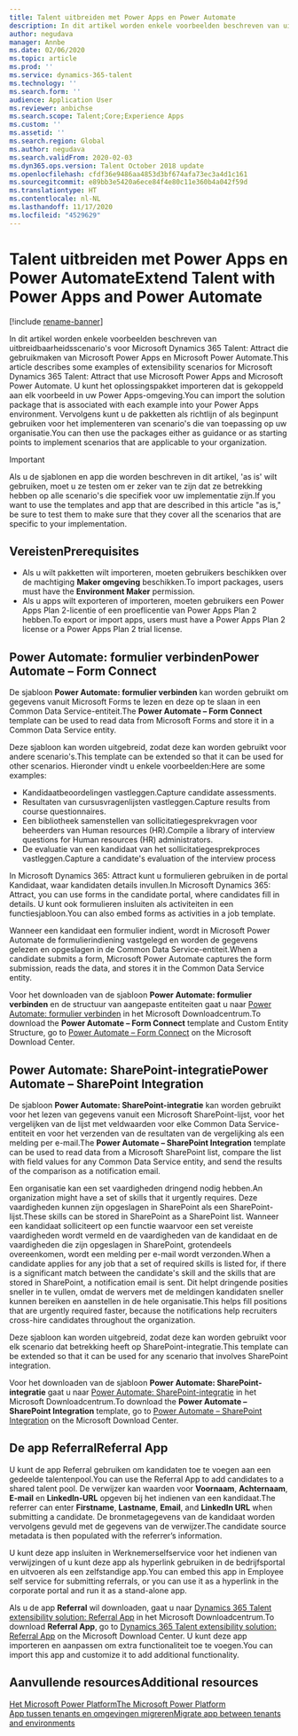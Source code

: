 ```yaml
---
title: Talent uitbreiden met Power Apps en Power Automate
description: In dit artikel worden enkele voorbeelden beschreven van uitbreidbaarheidsscenario's voor Microsoft Dynamics 365 Talent Attract die gebruikmaken van Microsoft Power Apps en Microsoft Power Automate.
author: negudava
manager: Annbe
ms.date: 02/06/2020
ms.topic: article
ms.prod: ''
ms.service: dynamics-365-talent
ms.technology: ''
ms.search.form: ''
audience: Application User
ms.reviewer: anbichse
ms.search.scope: Talent;Core;Experience Apps
ms.custom: ''
ms.assetid: ''
ms.search.region: Global
ms.author: negudava
ms.search.validFrom: 2020-02-03
ms.dyn365.ops.version: Talent October 2018 update
ms.openlocfilehash: cfdf36e9486aa4853d3bf674afa73ec3a4d1c161
ms.sourcegitcommit: e89bb3e5420a6ece84f4e80c11e360b4a042f59d
ms.translationtype: HT
ms.contentlocale: nl-NL
ms.lasthandoff: 11/17/2020
ms.locfileid: "4529629"
---
```

# <a name="extend-talent-with-power-apps-and-power-automate"></a><span data-ttu-id="dbe7f-103">Talent uitbreiden met Power Apps en Power Automate</span><span class="sxs-lookup"><span data-stu-id="dbe7f-103">Extend Talent with Power Apps and Power Automate</span></span>

[!include [rename-banner](~/includes/cc-data-platform-banner.md)]

<span data-ttu-id="dbe7f-104">In dit artikel worden enkele voorbeelden beschreven van uitbreidbaarheidsscenario's voor Microsoft Dynamics 365 Talent: Attract die gebruikmaken van Microsoft Power Apps en Microsoft Power Automate.</span><span class="sxs-lookup"><span data-stu-id="dbe7f-104">This article describes some examples of extensibility scenarios for Microsoft Dynamics 365 Talent: Attract that use Microsoft Power Apps and Microsoft Power Automate.</span></span> <span data-ttu-id="dbe7f-105">U kunt het oplossingspakket importeren dat is gekoppeld aan elk voorbeeld in uw Power Apps-omgeving.</span><span class="sxs-lookup"><span data-stu-id="dbe7f-105">You can import the solution package that is associated with each example into your Power Apps environment.</span></span> <span data-ttu-id="dbe7f-106">Vervolgens kunt u de pakketten als richtlijn of als beginpunt gebruiken voor het implementeren van scenario's die van toepassing op uw organisatie.</span><span class="sxs-lookup"><span data-stu-id="dbe7f-106">You can then use the packages either as guidance or as starting points to implement scenarios that are applicable to your organization.</span></span>

> [!IMPORTANT]
> <span data-ttu-id="dbe7f-107">Als u de sjablonen en app die worden beschreven in dit artikel, 'as is' wilt gebruiken, moet u ze testen om er zeker van te zijn dat ze betrekking hebben op alle scenario's die specifiek voor uw implementatie zijn.</span><span class="sxs-lookup"><span data-stu-id="dbe7f-107">If you want to use the templates and app that are described in this article "as is," be sure to test them to make sure that they cover all the scenarios that are specific to your implementation.</span></span>


## <a name="prerequisites"></a><span data-ttu-id="dbe7f-108">Vereisten</span><span class="sxs-lookup"><span data-stu-id="dbe7f-108">Prerequisites</span></span>

- <span data-ttu-id="dbe7f-109">Als u wilt pakketten wilt importeren, moeten gebruikers beschikken over de machtiging **Maker omgeving** beschikken.</span><span class="sxs-lookup"><span data-stu-id="dbe7f-109">To import packages, users must have the **Environment Maker** permission.</span></span>
- <span data-ttu-id="dbe7f-110">Als u apps wilt exporteren of importeren, moeten gebruikers een Power Apps Plan 2-licentie of een proeflicentie van Power Apps Plan 2 hebben.</span><span class="sxs-lookup"><span data-stu-id="dbe7f-110">To export or import apps, users must have a Power Apps Plan 2 license or a Power Apps Plan 2 trial license.</span></span>

## <a name="power-automate--form-connect"></a><span data-ttu-id="dbe7f-111">Power Automate: formulier verbinden</span><span class="sxs-lookup"><span data-stu-id="dbe7f-111">Power Automate – Form Connect</span></span>

<span data-ttu-id="dbe7f-112">De sjabloon **Power Automate: formulier verbinden** kan worden gebruikt om gegevens vanuit Microsoft Forms te lezen en deze op te slaan in een Common Data Service-entiteit.</span><span class="sxs-lookup"><span data-stu-id="dbe7f-112">The **Power Automate – Form Connect** template can be used to read data from Microsoft Forms and store it in a Common Data Service entity.</span></span>

<span data-ttu-id="dbe7f-113">Deze sjabloon kan worden uitgebreid, zodat deze kan worden gebruikt voor andere scenario's.</span><span class="sxs-lookup"><span data-stu-id="dbe7f-113">This template can be extended so that it can be used for other scenarios.</span></span> <span data-ttu-id="dbe7f-114">Hieronder vindt u enkele voorbeelden:</span><span class="sxs-lookup"><span data-stu-id="dbe7f-114">Here are some examples:</span></span>

- <span data-ttu-id="dbe7f-115">Kandidaatbeoordelingen vastleggen.</span><span class="sxs-lookup"><span data-stu-id="dbe7f-115">Capture candidate assessments.</span></span>
- <span data-ttu-id="dbe7f-116">Resultaten van cursusvragenlijsten vastleggen.</span><span class="sxs-lookup"><span data-stu-id="dbe7f-116">Capture results from course questionnaires.</span></span>
- <span data-ttu-id="dbe7f-117">Een bibliotheek samenstellen van sollicitatiegesprekvragen voor beheerders van Human resources (HR).</span><span class="sxs-lookup"><span data-stu-id="dbe7f-117">Compile a library of interview questions for Human resources (HR) administrators.</span></span>
- <span data-ttu-id="dbe7f-118">De evaluatie van een kandidaat van het sollicitatiegesprekproces vastleggen.</span><span class="sxs-lookup"><span data-stu-id="dbe7f-118">Capture a candidate's evaluation of the interview process</span></span>

<span data-ttu-id="dbe7f-119">In Microsoft Dynamics 365: Attract kunt u formulieren gebruiken in de portal Kandidaat, waar kandidaten details invullen.</span><span class="sxs-lookup"><span data-stu-id="dbe7f-119">In Microsoft Dynamics 365: Attract, you can use forms in the candidate portal, where candidates fill in details.</span></span> <span data-ttu-id="dbe7f-120">U kunt ook formulieren insluiten als activiteiten in een functiesjabloon.</span><span class="sxs-lookup"><span data-stu-id="dbe7f-120">You can also embed forms as activities in a job template.</span></span>

<span data-ttu-id="dbe7f-121">Wanneer een kandidaat een formulier indient, wordt in Microsoft Power Automate de formulierindiening vastgelegd en worden de gegevens gelezen en opgeslagen in de Common Data Service-entiteit.</span><span class="sxs-lookup"><span data-stu-id="dbe7f-121">When a candidate submits a form, Microsoft Power Automate captures the form submission, reads the data, and stores it in the Common Data Service entity.</span></span>

<span data-ttu-id="dbe7f-122">Voor het downloaden van de sjabloon **Power Automate: formulier verbinden** en de structuur van aangepaste entiteiten gaat u naar [Power Automate: formulier verbinden](https://go.microsoft.com/fwlink/?linkid=2081988) in het Microsoft Downloadcentrum.</span><span class="sxs-lookup"><span data-stu-id="dbe7f-122">To download the **Power Automate – Form Connect** template and Custom Entity Structure, go to [Power Automate – Form Connect](https://go.microsoft.com/fwlink/?linkid=2081988) on the Microsoft Download Center.</span></span>

## <a name="power-automate--sharepoint-integration"></a><span data-ttu-id="dbe7f-123">Power Automate: SharePoint-integratie</span><span class="sxs-lookup"><span data-stu-id="dbe7f-123">Power Automate – SharePoint Integration</span></span>

<span data-ttu-id="dbe7f-124">De sjabloon **Power Automate: SharePoint-integratie** kan worden gebruikt voor het lezen van gegevens vanuit een Microsoft SharePoint-lijst, voor het vergelijken van de lijst met veldwaarden voor elke Common Data Service-entiteit en voor het verzenden van de resultaten van de vergelijking als een melding per e-mail.</span><span class="sxs-lookup"><span data-stu-id="dbe7f-124">The **Power Automate – SharePoint Integration** template can be used to read data from a Microsoft SharePoint list, compare the list with field values for any Common Data Service entity, and send the results of the comparison as a notification email.</span></span> 

<span data-ttu-id="dbe7f-125">Een organisatie kan een set vaardigheden dringend nodig hebben.</span><span class="sxs-lookup"><span data-stu-id="dbe7f-125">An organization might have a set of skills that it urgently requires.</span></span> <span data-ttu-id="dbe7f-126">Deze vaardigheden kunnen zijn opgeslagen in SharePoint als een SharePoint-lijst.</span><span class="sxs-lookup"><span data-stu-id="dbe7f-126">These skills can be stored in SharePoint as a SharePoint list.</span></span> <span data-ttu-id="dbe7f-127">Wanneer een kandidaat solliciteert op een functie waarvoor een set vereiste vaardigheden wordt vermeld en de vaardigheden van de kandidaat en de vaardigheden die zijn opgeslagen in SharePoint, grotendeels overeenkomen, wordt een melding per e-mail wordt verzonden.</span><span class="sxs-lookup"><span data-stu-id="dbe7f-127">When a candidate applies for any job that a set of required skills is listed for, if there is a significant match between the candidate's skill and the skills that are stored in SharePoint, a notification email is sent.</span></span> <span data-ttu-id="dbe7f-128">Dit helpt dringende posities sneller in te vullen, omdat de wervers met de meldingen kandidaten sneller kunnen bereiken en aanstellen in de hele organisatie.</span><span class="sxs-lookup"><span data-stu-id="dbe7f-128">This helps fill positions that are urgently required faster, because the notifications help recruiters cross-hire candidates throughout the organization.</span></span>

<span data-ttu-id="dbe7f-129">Deze sjabloon kan worden uitgebreid, zodat deze kan worden gebruikt voor elk scenario dat betrekking heeft op SharePoint-integratie.</span><span class="sxs-lookup"><span data-stu-id="dbe7f-129">This template can be extended so that it can be used for any scenario that involves SharePoint integration.</span></span>

<span data-ttu-id="dbe7f-130">Voor het downloaden van de sjabloon **Power Automate: SharePoint-integratie** gaat u naar [Power Automate: SharePoint-integratie](https://go.microsoft.com/fwlink/?linkid=2082109) in het Microsoft Downloadcentrum.</span><span class="sxs-lookup"><span data-stu-id="dbe7f-130">To download the **Power Automate – SharePoint Integration** template, go to [Power Automate – SharePoint Integration](https://go.microsoft.com/fwlink/?linkid=2082109) on the Microsoft Download Center.</span></span>

## <a name="referral-app"></a><span data-ttu-id="dbe7f-131">De app Referral</span><span class="sxs-lookup"><span data-stu-id="dbe7f-131">Referral App</span></span>

<span data-ttu-id="dbe7f-132">U kunt de app Referral gebruiken om kandidaten toe te voegen aan een gedeelde talentenpool.</span><span class="sxs-lookup"><span data-stu-id="dbe7f-132">You can use the Referral App to add candidates to a shared talent pool.</span></span> <span data-ttu-id="dbe7f-133">De verwijzer kan waarden voor **Voornaam**, **Achternaam**, **E-mail** en **Linkedln-URL** opgeven bij het indienen van een kandidaat.</span><span class="sxs-lookup"><span data-stu-id="dbe7f-133">The referrer can enter **Firstname**, **Lastname**, **Email**, and **LinkedIn URL** when submitting a candidate.</span></span> <span data-ttu-id="dbe7f-134">De bronmetagegevens van de kandidaat worden vervolgens gevuld met de gegevens van de verwijzer.</span><span class="sxs-lookup"><span data-stu-id="dbe7f-134">The candidate source metadata is then populated with the referrer’s information.</span></span>

<span data-ttu-id="dbe7f-135">U kunt deze app insluiten in Werknemerselfservice voor het indienen van verwijzingen of u kunt deze app als hyperlink gebruiken in de bedrijfsportal en uitvoeren als een zelfstandige app.</span><span class="sxs-lookup"><span data-stu-id="dbe7f-135">You can embed this app in Employee self service for submitting referrals, or you can use it as a hyperlink in the corporate portal and run it as a stand-alone app.</span></span>

<span data-ttu-id="dbe7f-136">Als u de app **Referral** wil downloaden, gaat u naar [Dynamics 365 Talent extensibility solution: Referral App](https://www.microsoft.com/download/details.aspx?id=58497) in het Microsoft Downloadcentrum.</span><span class="sxs-lookup"><span data-stu-id="dbe7f-136">To download **Referral App**, go to [Dynamics 365 Talent extensibility solution: Referral App](https://www.microsoft.com/download/details.aspx?id=58497) on the Microsoft Download Center.</span></span> <span data-ttu-id="dbe7f-137">U kunt deze app importeren en aanpassen om extra functionaliteit toe te voegen.</span><span class="sxs-lookup"><span data-stu-id="dbe7f-137">You can import this app and customize it to add additional functionality.</span></span>

## <a name="additional-resources"></a><span data-ttu-id="dbe7f-138">Aanvullende resources</span><span class="sxs-lookup"><span data-stu-id="dbe7f-138">Additional resources</span></span>

[<span data-ttu-id="dbe7f-139">Het Microsoft Power Platform</span><span class="sxs-lookup"><span data-stu-id="dbe7f-139">The Microsoft Power Platform</span></span>](https://docs.microsoft.com/power-platform/admin/admin-documentation)</br>
[<span data-ttu-id="dbe7f-140">App tussen tenants en omgevingen migreren</span><span class="sxs-lookup"><span data-stu-id="dbe7f-140">Migrate app between tenants and environments</span></span>](https://docs.microsoft.com/power-platform/admin/environment-and-tenant-migration)
